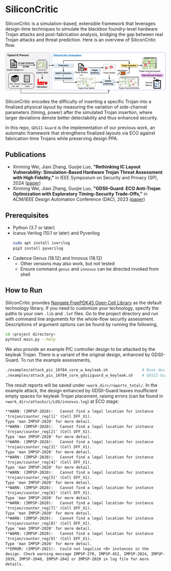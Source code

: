 # SiliconCritic

SiliconCritic is a simulation-based, extensible framework that leverages design-time techniques to simulate the blackbox foundry-level hardware Trojan attacks and post-fabrication analysis, bridging the gap between real Trojan attacks and threat prediction. Here is an overview of SiliconCritic flow.

![SiliconCritic Flow](images/SiliconCritic-flow.jpg)

SiliconCritic encodes the difficulty of inserting a specific Trojan into a finalized physical layout by measuring the variation of side-channel parameters (timing, power) after the simulated Trojan insertion, where larger deviations denote better detectability and thus enhanced security.

In this repo, `GDSII-Guard` is the implementation of our previous work, an automatic framework that strengthens finalized layouts via ECO against fabrication-time Trojans while preserving design PPA.

## Publications
- Xinming Wei, Jiaxi Zhang, Guojie Luo, **"Rethinking IC Layout Vulnerability: Simulation-Based Hardware Trojan Threat Assessment with High Fidelity,"** in IEEE Symposium on Security and Privacy (SP), 2024 ([paper](https://www.computer.org/csdl/proceedings-article/sp/2024/313000a160/1Ub24jI4NB6))
- Xinming Wei, Jiaxi Zhang, Guojie Luo, **"GDSII-Guard: ECO Anti-Trojan Optimization with Exploratory Timing-Security Trade-Offs,"** in ACM/IEEE Design Automation Conference (DAC), 2023 ([paper](https://ieeexplore.ieee.org/abstract/document/10247697))

## Prerequisites
- Python (3.7 or later)
- Icarus Verilog (10.1 or later) and Pyverilog
  ```bash
  sudo apt install iverilog
  pip3 install pyverilog
  ```
- Cadence Genus (18.12) and Innovus (18.12)
  - Other versions may also work, but not tested
  - Ensure command `genus` and `innovus` can be directed invoked from shell

## How to Run
SiliconCritic provides [Nangate FreePDK45 Open Cell Library](https://eda.ncsu.edu/freepdk/freepdk45/) as the default technology library. If you need to customize your technology, specify the paths to your own `.lib` and `.lef` files. Go to the project directory and run with command line arguments for the whole-flow security assessment. Descriptions of argument options can be found by running the following,
```bash
cd <project directory>
python3 main.py --help
```
We also provide an example PIC controller design to be attacked by the keyleak Trojan. There is a variant of the original design, enhanced by GDSII-Guard. To run the example assessments,
```bash
./examples/attack_pic_16f84_core_w_keyleak.sh               # Base design
./examples/attack_pic_16f84_core_gdsiiguard_w_keyleak.sh    # GDSII-Guard-enhanced design
```
The result reports will be saved under `<work_dir>/reports_total/`. In the example attack, the design enhanced by GDSII-Guard leaves insufficient empty spaces for keyleak Trojan placement, raising errors (can be found in `<work_dir>/attacks/i/LOG/innovus.log`) at ECO stage:
```log
**WARN: (IMPSP-2020):	Cannot find a legal location for instance 'trojan/counter_reg[1]' (Cell DFF_X1).
Type 'man IMPSP-2020' for more detail.
**WARN: (IMPSP-2020):	Cannot find a legal location for instance 'trojan/counter_reg[2]' (Cell DFF_X1).
Type 'man IMPSP-2020' for more detail.
**WARN: (IMPSP-2020):	Cannot find a legal location for instance 'trojan/counter_reg[3]' (Cell DFF_X1).
Type 'man IMPSP-2020' for more detail.
**WARN: (IMPSP-2020):	Cannot find a legal location for instance 'trojan/counter_reg[4]' (Cell DFF_X1).
Type 'man IMPSP-2020' for more detail.
**WARN: (IMPSP-2020):	Cannot find a legal location for instance 'trojan/counter_reg[5]' (Cell DFF_X1).
Type 'man IMPSP-2020' for more detail.
**WARN: (IMPSP-2020):	Cannot find a legal location for instance 'trojan/counter_reg[6]' (Cell DFF_X1).
Type 'man IMPSP-2020' for more detail.
**WARN: (IMPSP-2020):	Cannot find a legal location for instance 'trojan/counter_reg[7]' (Cell DFF_X1).
Type 'man IMPSP-2020' for more detail.
**WARN: (IMPSP-2020):	Cannot find a legal location for instance 'trojan/counter_reg[8]' (Cell DFF_X1).
Type 'man IMPSP-2020' for more detail.
**WARN: (IMPSP-2020):	Cannot find a legal location for instance 'trojan/counter_reg[9]' (Cell DFF_X1).
Type 'man IMPSP-2020' for more detail.
**ERROR: (IMPSP-2021):	Could not legalize <9> instances in the design. Check warning message IMPSP-270, IMPSP-452, IMPSP-2024, IMPSP-2039, IMPSP-2040, IMPSP-2042 or IMPSP-2020 in log file for more details.
```

